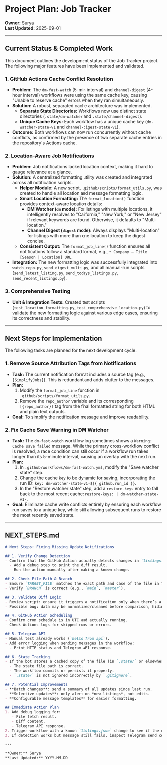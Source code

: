 # Project Plan: Job Tracker

**Owner:** Surya  
**Last Updated:** 2025-09-01

---

## **Current Status & Completed Work**

This document outlines the development status of the Job Tracker project. The following major features have been implemented and validated.

### 1. **GitHub Actions Cache Conflict Resolution**
- **Problem:** The `dm-fast-watch` (5-min interval) and `channel-digest` (4-hour interval) workflows were using the same cache key, causing "Unable to reserve cache" errors when they ran simultaneously.
- **Solution:** A robust, separated cache architecture was implemented.
  - **Separate State Directories:** Workflows now use distinct state directories (`.state/dm-watcher` and `.state/channel-digest`).
  - **Unique Cache Keys:** Each workflow has a unique cache key (`dm-watcher-state-v1` and `channel-digest-state-v1`).
- **Outcome:** Both workflows can now run concurrently without cache conflicts, as confirmed by the presence of two separate cache entries in the repository's Actions cache.

### 2. **Location-Aware Job Notifications**
- **Problem:** Job notifications lacked location context, making it hard to gauge relevance at a glance.
- **Solution:** A centralized formatting utility was created and integrated across all notification scripts.
  - **Helper Module:** A new script, `.github/scripts/format_utils.py`, was created to handle all location and message formatting logic.
  - **Smart Location Formatting:** The `format_location()` function provides context-aware location details:
    - **DM Watcher (`dm` mode):** For listings with multiple locations, it intelligently resolves to "California," "New York," or "New Jersey" if relevant keywords are found. Otherwise, it defaults to "Multi-location."
    - **Channel Digest (`digest` mode):** Always displays "Multi-location" for listings with more than one location to keep the digest concise.
  - **Consistent Output:** The `format_job_line()` function ensures all notifications follow a standard format, e.g., `• Company — Title [Season | Location] URL`.
- **Integration:** The new formatting logic was successfully integrated into `watch_repo.py`, `send_digest_multi.py`, and all manual-run scripts (`send_latest_listing.py`, `send_todays_listings.py`, `send_recent_listings.py`).

### 3. **Comprehensive Testing**
- **Unit & Integration Tests:** Created test scripts (`test_location_formatting.py`, `test_comprehensive_location.py`) to validate the new formatting logic against various edge cases, ensuring its correctness and stability.

---

## **Next Steps for Implementation**

The following tasks are planned for the next development cycle.

### 1. **Remove Source Attribution Tags from Notifications**
- **Task:** The current notification format includes a source tag (e.g., `[SimplifyJobs]`). This is redundant and adds clutter to the messages.
- **Plan:**
  1. Modify the `format_job_line` function in `.github/scripts/format_utils.py`.
  2. Remove the `repo_author` variable and its corresponding `[{repo_author}]` tag from the final formatted string for both HTML and plain text outputs.
- **Goal:** To simplify the notification message and improve readability.

### 2. **Fix Cache Save Warning in DM Watcher**
- **Task:** The `dm-fast-watch` workflow log sometimes shows a `Warning: Cache save failed` message. While the primary cross-workflow conflict is resolved, a race condition can still occur if a workflow run takes longer than its 5-minute interval, causing an overlap with the next run.
- **Plan:**
  1. In `.github/workflows/dm-fast-watch.yml`, modify the "Save watcher state" step.
  2. Change the cache `key` to be dynamic for saving, incorporating the run ID: `key: dm-watcher-state-v1-${{ github.run_id }}`.
  3. In the "Restore watcher state" step, add a `restore-keys` entry to fall back to the most recent cache: `restore-keys: | dm-watcher-state-v1-`.
- **Goal:** Eliminate cache write conflicts entirely by ensuring each workflow run saves to a unique key, while still allowing subsequent runs to restore the most recently saved state.

---

## **NEXT_STEPS.md**
```markdown
# Next Steps: Fixing Missing Update Notifications

## 1. Verify Change Detection
- Confirm that the GitHub Action actually detects changes in `listings.json`:
  - Add a debug step to print the diff result.
  - Run the action manually after making a known change.

## 2. Check File Path & Branch
- Ensure `TARGET_FILE` matches the exact path and case of the file in the repo.
- Verify `BRANCH` is correct (e.g., `main`, `master`).

## 3. Validate Diff Logic
- Review script: ensure it triggers a notification only when there’s a **real difference**.
- Possible bug: data may be normalized/cleaned before comparison, hiding small changes.

## 4. GitHub Action Scheduling
- Confirm cron schedule is in UTC and actually running.
- Check Actions logs for skipped runs or errors.

## 5. Telegram API
- Manual test already works (`hello from api`).
- Add error logging when sending messages in the workflow:
  - Print HTTP status and Telegram API response.

## 6. State Tracking
- If the bot stores a cached copy of the file (in `.state/` or elsewhere), make sure:
  - The state file path is correct.
  - The workflow commits or persists it properly.
  - `.state/` is not ignored incorrectly by `.gitignore`.

## 7. Potential Improvements
- **Batch changes**: send a summary of all updates since last run.
- **Selective updates**: only alert on *new listings*, not edits.
- **Configurable message templates** for easier formatting.

## Immediate Action Plan
1. Add debug logging for:
   - File fetch result.
   - Diff content.
   - Telegram API response.
2. Trigger workflow with a known `listings.json` change to see if the notification fires.
3. If detection works but message still fails, inspect Telegram send code for conditional skips.

---

**Owner:** Surya  
**Last Updated:** YYYY-MM-DD
````
